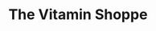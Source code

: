 ---
title: "The Vitamin Shoppe"
url: /manchester/the-vitamin-shoppe/
shop: nutrition supplements
---